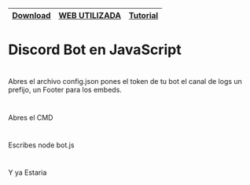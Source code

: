 | [Download](https://github.com/Whoisadri2/bot-discordjs) | [WEB UTILIZADA](https://discord.js.org/#/) | [Tutorial](https://www.youtube.com/watch?v=-uP-KtHl6YU&t=1s) |
| :---: | :---: | :---: |

# Discord Bot en JavaScript
#
Abres el archivo config.json pones el token de tu bot el canal de logs un prefijo, un Footer para los embeds.
#
Abres el CMD
#
Escribes node bot.js
#
Y ya Estaria
